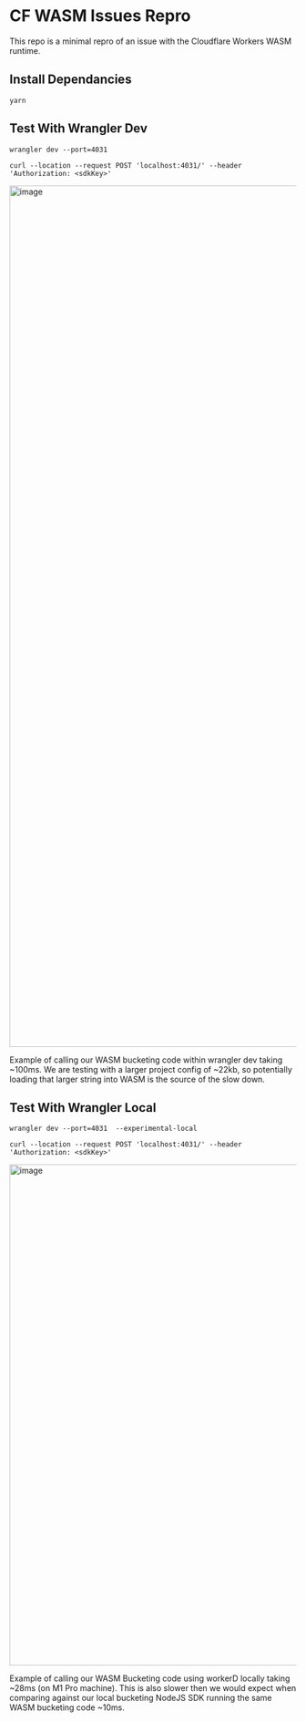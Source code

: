 # CF WASM Issues Repro

This repo is a minimal repro of an issue with the Cloudflare Workers WASM runtime.

## Install Dependancies

```yarn```

## Test With Wrangler Dev

```wrangler dev --port=4031```

```
curl --location --request POST 'localhost:4031/' --header 'Authorization: <sdkKey>'
```

<img width="1511" alt="image" src="https://user-images.githubusercontent.com/1219069/207383556-c2e93cd2-3666-47f3-9521-b81d55749f1b.png">

Example of calling our WASM bucketing code within wrangler dev taking ~100ms. We are testing with a larger project config of ~22kb, so potentially loading that larger string into WASM is the source of the slow down.

## Test With Wrangler Local

```wrangler dev --port=4031  --experimental-local```

```
curl --location --request POST 'localhost:4031/' --header 'Authorization: <sdkKey>'
```

<img width="879" alt="image" src="https://user-images.githubusercontent.com/1219069/207386851-4b041bd5-2317-48ef-b402-5b6fa535a7e2.png">

Example of calling our WASM Bucketing code using workerD locally taking ~28ms (on M1 Pro machine). This is also slower then we would expect when comparing against our local bucketing NodeJS SDK running the same WASM bucketing code ~10ms.
